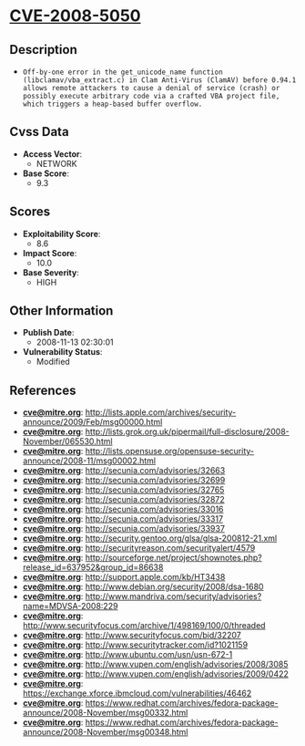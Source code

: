 
# [CVE-2008-5050](https://cve.mitre.org/cgi-bin/cvename.cgi?name=CVE-2008-5050)

## Description

- `Off-by-one error in the get_unicode_name function (libclamav/vba_extract.c) in Clam Anti-Virus (ClamAV) before 0.94.1 allows remote attackers to cause a denial of service (crash) or possibly execute arbitrary code via a crafted VBA project file, which triggers a heap-based buffer overflow.`

## Cvss Data

- **Access Vector**:
  - NETWORK
- **Base Score**:
  - 9.3

## Scores

- **Exploitability Score**:
  - 8.6
- **Impact Score**:
  - 10.0
- **Base Severity**:
  - HIGH

## Other Information

- **Publish Date**:
  - 2008-11-13 02:30:01
- **Vulnerability Status**:
  - Modified

## References

- **cve@mitre.org**: http://lists.apple.com/archives/security-announce/2009/Feb/msg00000.html
- **cve@mitre.org**: http://lists.grok.org.uk/pipermail/full-disclosure/2008-November/065530.html
- **cve@mitre.org**: http://lists.opensuse.org/opensuse-security-announce/2008-11/msg00002.html
- **cve@mitre.org**: http://secunia.com/advisories/32663
- **cve@mitre.org**: http://secunia.com/advisories/32699
- **cve@mitre.org**: http://secunia.com/advisories/32765
- **cve@mitre.org**: http://secunia.com/advisories/32872
- **cve@mitre.org**: http://secunia.com/advisories/33016
- **cve@mitre.org**: http://secunia.com/advisories/33317
- **cve@mitre.org**: http://secunia.com/advisories/33937
- **cve@mitre.org**: http://security.gentoo.org/glsa/glsa-200812-21.xml
- **cve@mitre.org**: http://securityreason.com/securityalert/4579
- **cve@mitre.org**: http://sourceforge.net/project/shownotes.php?release_id=637952&group_id=86638
- **cve@mitre.org**: http://support.apple.com/kb/HT3438
- **cve@mitre.org**: http://www.debian.org/security/2008/dsa-1680
- **cve@mitre.org**: http://www.mandriva.com/security/advisories?name=MDVSA-2008:229
- **cve@mitre.org**: http://www.securityfocus.com/archive/1/498169/100/0/threaded
- **cve@mitre.org**: http://www.securityfocus.com/bid/32207
- **cve@mitre.org**: http://www.securitytracker.com/id?1021159
- **cve@mitre.org**: http://www.ubuntu.com/usn/usn-672-1
- **cve@mitre.org**: http://www.vupen.com/english/advisories/2008/3085
- **cve@mitre.org**: http://www.vupen.com/english/advisories/2009/0422
- **cve@mitre.org**: https://exchange.xforce.ibmcloud.com/vulnerabilities/46462
- **cve@mitre.org**: https://www.redhat.com/archives/fedora-package-announce/2008-November/msg00332.html
- **cve@mitre.org**: https://www.redhat.com/archives/fedora-package-announce/2008-November/msg00348.html
